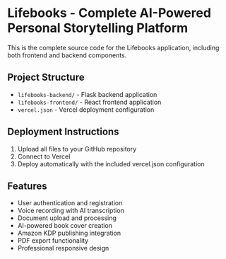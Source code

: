 # Lifebooks - Complete AI-Powered Personal Storytelling Platform

This is the complete source code for the Lifebooks application, including both frontend and backend components.

## Project Structure

- `lifebooks-backend/` - Flask backend application
- `lifebooks-frontend/` - React frontend application  
- `vercel.json` - Vercel deployment configuration

## Deployment Instructions

1. Upload all files to your GitHub repository
2. Connect to Vercel
3. Deploy automatically with the included vercel.json configuration

## Features

- User authentication and registration
- Voice recording with AI transcription
- Document upload and processing
- AI-powered book cover creation
- Amazon KDP publishing integration
- PDF export functionality
- Professional responsive design

